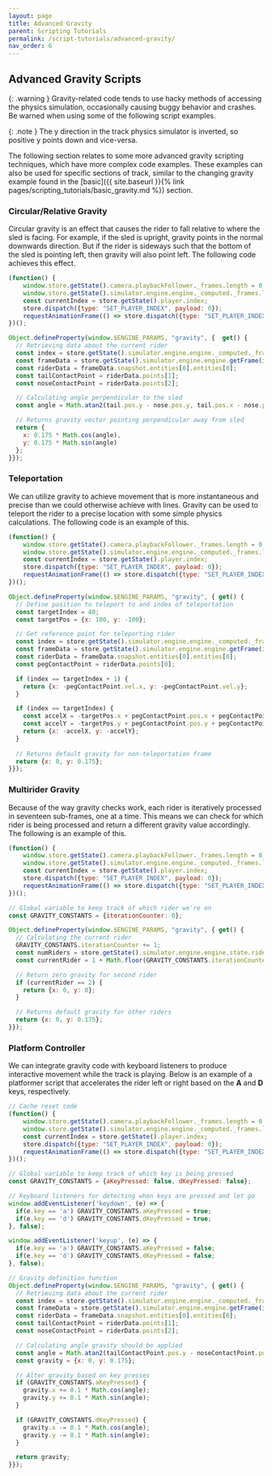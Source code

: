 ```yaml
---
layout: page
title: Advanced Gravity
parent: Scripting Tutorials
permalink: /script-tutorials/advanced-gravity/
nav_order: 6
---
```


## Advanced Gravity Scripts

{: .warning }
Gravity-related code tends to use hacky methods of accessing the physics simulation, occasionally causing buggy behavior and crashes. Be warned when using some of the following script examples.

{: .note }
The y direction in the track physics simulator is inverted, so positive y points down and vice-versa.

The following section relates to some more advanced gravity scripting techniques, which have more complex code examples. These examples can also be used for specific sections of track, similar to the changing gravity example found in the [basic]({{ site.baseurl }}{% link pages/scripting_tutorials/basic_gravity.md %}) section.

### Circular/Relative Gravity

Circular gravity is an effect that causes the rider to fall relative to where the sled is facing. For example, if the sled is upright, gravity points in the normal downwards direction. But if the rider is sideways such that the bottom of the sled is pointing left, then gravity will also point left. The following code achieves this effect.

```js
(function() {
    window.store.getState().camera.playbackFollower._frames.length = 0;
    window.store.getState().simulator.engine.engine._computed._frames.length = 1;
    const currentIndex = store.getState().player.index;
    store.dispatch({type: "SET_PLAYER_INDEX", payload: 0});
    requestAnimationFrame(() => store.dispatch({type: "SET_PLAYER_INDEX", payload: currentIndex}));
})();

Object.defineProperty(window.$ENGINE_PARAMS, "gravity", {  get() {
  // Retrieving data about the current rider
  const index = store.getState().simulator.engine.engine._computed._frames.length;
  const frameData = store.getState().simulator.engine.engine.getFrame(index-1);
  const riderData = frameData.snapshot.entities[0].entities[0];
  const tailContactPoint = riderData.points[1];
  const noseContactPoint = riderData.points[2];

  // Calculating angle perpendicular to the sled
  const angle = Math.atan2(tail.pos.y - nose.pos.y, tail.pos.x - nose.pos.x) - Math.PI/2;

  // Returns gravity vector pointing perpendicular away from sled
  return {
    x: 0.175 * Math.cos(angle),
    y: 0.175 * Math.sin(angle)
  };
}});
```

### Teleportation

We can utilize gravity to achieve movement that is more instantaneous and precise than we could otherwise achieve with lines. Gravity can be used to teleport the rider to a precise location with some simple physics calculations. The following code is an example of this.

```js
(function() {
    window.store.getState().camera.playbackFollower._frames.length = 0;
    window.store.getState().simulator.engine.engine._computed._frames.length = 1;
    const currentIndex = store.getState().player.index;
    store.dispatch({type: "SET_PLAYER_INDEX", payload: 0});
    requestAnimationFrame(() => store.dispatch({type: "SET_PLAYER_INDEX", payload: currentIndex}));
})();

Object.defineProperty(window.$ENGINE_PARAMS, "gravity", { get() {
  // Define position to teleport to and index of teleportation
  const targetIndex = 40;
  const targetPos = {x: 100, y: -100};

  // Get reference point for teleporting rider
  const index = store.getState().simulator.engine.engine._computed._frames.length;
  const frameData = store.getState().simulator.engine.engine.getFrame(index-1);
  const riderData = frameData.snapshot.entities[0].entities[0];
  const pegContactPoint = riderData.points[0];

  if (index == targetIndex + 1) {
    return {x: -pegContactPoint.vel.x, y: -pegContactPoint.vel.y};
  }

  if (index == targetIndex) {
    const accelX = -targetPos.x + pegContactPoint.pos.x + pegContactPoint.vel.x;
    const accelY = -targetPos.y + pegContactPoint.pos.y + pegContactPoint.vel.y;
    return {x: -accelX, y: -accelY};
  }
  
  // Returns default gravity for non-teleportation frame
  return {x: 0, y: 0.175};
}});
```

### Multirider Gravity

Because of the way gravity checks work, each rider is iteratively processed in seventeen sub-frames, one at a time. This means we can check for which rider is being processed and return a different gravity value accordingly. The following is an example of this.

```js
(function() {
    window.store.getState().camera.playbackFollower._frames.length = 0;
    window.store.getState().simulator.engine.engine._computed._frames.length = 1;
    const currentIndex = store.getState().player.index;
    store.dispatch({type: "SET_PLAYER_INDEX", payload: 0});
    requestAnimationFrame(() => store.dispatch({type: "SET_PLAYER_INDEX", payload: currentIndex}));
})();

// Global variable to keep track of which rider we're on
const GRAVITY_CONSTANTS = {iterationCounter: 0};

Object.defineProperty(window.$ENGINE_PARAMS, "gravity", { get() {
  // Calculating the current rider
  GRAVITY_CONSTANTS.iterationCounter += 1;
  const numRiders = store.getState().simulator.engine.engine.state.riders.length;
  const currentRider = 1 + Math.floor(GRAVITY_CONSTANTS.iterationCounter / 17) % numRiders;

  // Return zero gravity for second rider
  if (currentRider == 2) {
    return {x: 0, y: 0};
  }

  // Returns default gravity for other riders
  return {x: 0, y: 0.175};
}});
```

### Platform Controller

We can integrate gravity code with keyboard listeners to produce interactive movement while the track is playing. Below is an example of a platformer script that accelerates the rider left or right based on the **A** and **D** keys, respectively.

```js
// Cache reset code
(function() {
    window.store.getState().camera.playbackFollower._frames.length = 0;
    window.store.getState().simulator.engine.engine._computed._frames.length = 1;
    const currentIndex = store.getState().player.index;
    store.dispatch({type: "SET_PLAYER_INDEX", payload: 0});
    requestAnimationFrame(() => store.dispatch({type: "SET_PLAYER_INDEX", payload: currentIndex}));
})();

// Global variable to keep track of which key is being pressed
const GRAVITY_CONSTANTS = {aKeyPressed: false, dKeyPressed: false};

// Keyboard listeners for detecting when keys are pressed and let go
window.addEventListener('keydown', (e) => {
  if(e.key == 'a') GRAVITY_CONSTANTS.aKeyPressed = true;
  if(e.key == 'd') GRAVITY_CONSTANTS.dKeyPressed = true;
}, false);

window.addEventListener('keyup', (e) => {
  if(e.key == 'a') GRAVITY_CONSTANTS.aKeyPressed = false;
  if(e.key == 'd') GRAVITY_CONSTANTS.dKeyPressed = false;
}, false);

// Gravity definition function
Object.defineProperty(window.$ENGINE_PARAMS, "gravity", { get() {
  // Retrieving data about the current rider
  const index = store.getState().simulator.engine.engine._computed._frames.length;
  const frameData = store.getState().simulator.engine.engine.getFrame(index-1);
  const riderData = frameData.snapshot.entities[0].entities[0];
  const tailContactPoint = riderData.points[1];
  const noseContactPoint = riderData.points[2];

  // Calculating angle gravity should be applied
  const angle = Math.atan2(tailContactPoint.pos.y - noseContactPoint.pos.y, tailContactPoint.pos.x - noseContactPoint.pos.x);
  const gravity = {x: 0, y: 0.175};

  // Alter gravity based on key presses
  if (GRAVITY_CONSTANTS.aKeyPressed) {
    gravity.x += 0.1 * Math.cos(angle);
    gravity.y += 0.1 * Math.sin(angle);
  }

  if (GRAVITY_CONSTANTS.dKeyPressed) {
    gravity.x -= 0.1 * Math.cos(angle);
    gravity.y -= 0.1 * Math.sin(angle);
  }

  return gravity;
}});
```
